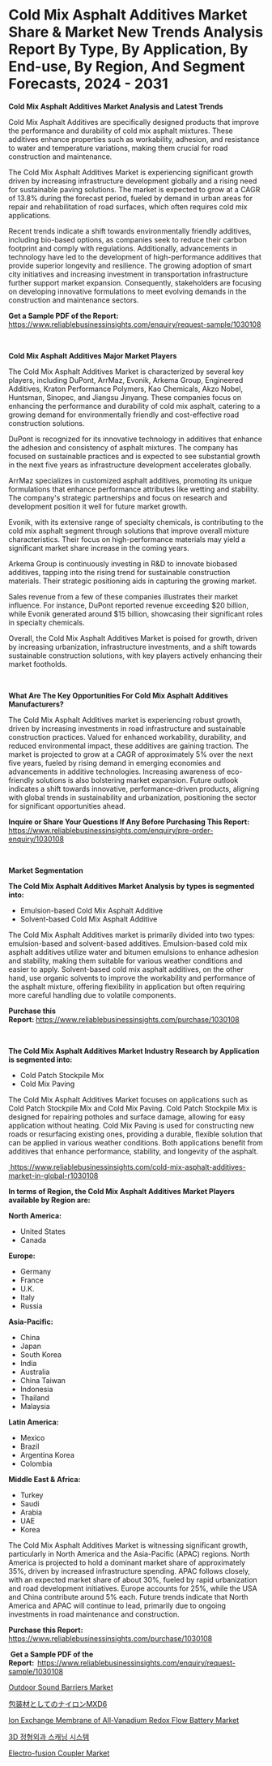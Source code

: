 <p><h1>Cold Mix Asphalt Additives Market Share & Market New Trends Analysis Report By Type, By Application, By End-use, By Region, And Segment Forecasts, 2024 - 2031</h1></p><p><strong>Cold Mix Asphalt Additives Market Analysis and Latest Trends</strong></p>
<p><p>Cold Mix Asphalt Additives are specifically designed products that improve the performance and durability of cold mix asphalt mixtures. These additives enhance properties such as workability, adhesion, and resistance to water and temperature variations, making them crucial for road construction and maintenance.</p><p>The Cold Mix Asphalt Additives Market is experiencing significant growth driven by increasing infrastructure development globally and a rising need for sustainable paving solutions. The market is expected to grow at a CAGR of 13.8% during the forecast period, fueled by demand in urban areas for repair and rehabilitation of road surfaces, which often requires cold mix applications. </p><p>Recent trends indicate a shift towards environmentally friendly additives, including bio-based options, as companies seek to reduce their carbon footprint and comply with regulations. Additionally, advancements in technology have led to the development of high-performance additives that provide superior longevity and resilience. The growing adoption of smart city initiatives and increasing investment in transportation infrastructure further support market expansion. Consequently, stakeholders are focusing on developing innovative formulations to meet evolving demands in the construction and maintenance sectors.</p></p>
<p><strong>Get a Sample PDF of the Report:&nbsp;</strong> <a href="https://www.reliablebusinessinsights.com/enquiry/request-sample/1030108">https://www.reliablebusinessinsights.com/enquiry/request-sample/1030108</a></p>
<p>&nbsp;</p>
<p><strong>Cold Mix Asphalt Additives Major Market Players</strong></p>
<p><p>The Cold Mix Asphalt Additives Market is characterized by several key players, including DuPont, ArrMaz, Evonik, Arkema Group, Engineered Additives, Kraton Performance Polymers, Kao Chemicals, Akzo Nobel, Huntsman, Sinopec, and Jiangsu Jinyang. These companies focus on enhancing the performance and durability of cold mix asphalt, catering to a growing demand for environmentally friendly and cost-effective road construction solutions.</p><p>DuPont is recognized for its innovative technology in additives that enhance the adhesion and consistency of asphalt mixtures. The company has focused on sustainable practices and is expected to see substantial growth in the next five years as infrastructure development accelerates globally.</p><p>ArrMaz specializes in customized asphalt additives, promoting its unique formulations that enhance performance attributes like wetting and stability. The company's strategic partnerships and focus on research and development position it well for future market growth.</p><p>Evonik, with its extensive range of specialty chemicals, is contributing to the cold mix asphalt segment through solutions that improve overall mixture characteristics. Their focus on high-performance materials may yield a significant market share increase in the coming years.</p><p>Arkema Group is continuously investing in R&D to innovate biobased additives, tapping into the rising trend for sustainable construction materials. Their strategic positioning aids in capturing the growing market.</p><p>Sales revenue from a few of these companies illustrates their market influence. For instance, DuPont reported revenue exceeding $20 billion, while Evonik generated around $15 billion, showcasing their significant roles in specialty chemicals.</p><p>Overall, the Cold Mix Asphalt Additives Market is poised for growth, driven by increasing urbanization, infrastructure investments, and a shift towards sustainable construction solutions, with key players actively enhancing their market footholds.</p></p>
<p>&nbsp;</p>
<p><strong>What Are The Key Opportunities For Cold Mix Asphalt Additives Manufacturers?</strong></p>
<p><p>The Cold Mix Asphalt Additives market is experiencing robust growth, driven by increasing investments in road infrastructure and sustainable construction practices. Valued for enhanced workability, durability, and reduced environmental impact, these additives are gaining traction. The market is projected to grow at a CAGR of approximately 5% over the next five years, fueled by rising demand in emerging economies and advancements in additive technologies. Increasing awareness of eco-friendly solutions is also bolstering market expansion. Future outlook indicates a shift towards innovative, performance-driven products, aligning with global trends in sustainability and urbanization, positioning the sector for significant opportunities ahead.</p></p>
<p><strong>Inquire or Share Your Questions If Any Before Purchasing This Report:</strong> <a href="https://www.reliablebusinessinsights.com/enquiry/pre-order-enquiry/1030108">https://www.reliablebusinessinsights.com/enquiry/pre-order-enquiry/1030108</a></p>
<p>&nbsp;</p>
<p><strong>Market Segmentation</strong></p>
<p><strong>The Cold Mix Asphalt Additives Market Analysis by types is segmented into:</strong></p>
<p><ul><li>Emulsion-based Cold Mix Asphalt Additive</li><li>Solvent-based Cold Mix Asphalt Additive</li></ul></p>
<p><p>The Cold Mix Asphalt Additives market is primarily divided into two types: emulsion-based and solvent-based additives. Emulsion-based cold mix asphalt additives utilize water and bitumen emulsions to enhance adhesion and stability, making them suitable for various weather conditions and easier to apply. Solvent-based cold mix asphalt additives, on the other hand, use organic solvents to improve the workability and performance of the asphalt mixture, offering flexibility in application but often requiring more careful handling due to volatile components.</p></p>
<p><strong>Purchase this Report:&nbsp;</strong><a href="https://www.reliablebusinessinsights.com/purchase/1030108">https://www.reliablebusinessinsights.com/purchase/1030108</a></p>
<p>&nbsp;</p>
<p><strong>The Cold Mix Asphalt Additives Market Industry Research by Application is segmented into:</strong></p>
<p><ul><li>Cold Patch Stockpile Mix</li><li>Cold Mix Paving</li></ul></p>
<p><p>The Cold Mix Asphalt Additives Market focuses on applications such as Cold Patch Stockpile Mix and Cold Mix Paving. Cold Patch Stockpile Mix is designed for repairing potholes and surface damage, allowing for easy application without heating. Cold Mix Paving is used for constructing new roads or resurfacing existing ones, providing a durable, flexible solution that can be applied in various weather conditions. Both applications benefit from additives that enhance performance, stability, and longevity of the asphalt.</p></p>
<p><a href="https://www.reliablebusinessinsights.com/cold-mix-asphalt-additives-market-in-global-r1030108">&nbsp;https://www.reliablebusinessinsights.com/cold-mix-asphalt-additives-market-in-global-r1030108</a></p>
<p><strong>In terms of Region, the Cold Mix Asphalt Additives Market Players available by Region are:</strong></p>
<p>
    <p> <strong> North America: </strong>
        <ul>
            <li>United States</li>
            <li>Canada</li>
        </ul>
        </p> 
    <p> <strong> Europe: </strong>
        <ul>
            <li>Germany</li>
            <li>France</li>
            <li>U.K.</li>
            <li>Italy</li>
            <li>Russia</li>
        </ul>
        </p> 
    <p> <strong> Asia-Pacific: </strong>
        <ul>
            <li>China</li>
            <li>Japan</li>
            <li>South Korea</li>
            <li>India</li>
            <li>Australia</li>
            <li>China Taiwan</li>
            <li>Indonesia</li>
            <li>Thailand</li>
            <li>Malaysia</li>
        </ul>
        </p> 
    <p> <strong> Latin America: </strong>
        <ul>
            <li>Mexico</li>
            <li>Brazil</li>
            <li>Argentina Korea</li>
            <li>Colombia</li>
        </ul>
        </p> 
    <p> <strong> Middle East & Africa: </strong>
        <ul>
            <li>Turkey</li>
            <li>Saudi</li>
            <li>Arabia</li>
            <li>UAE</li>
            <li>Korea</li>
        </ul>
    </p>
    </p>
<p><p>The Cold Mix Asphalt Additives Market is witnessing significant growth, particularly in North America and the Asia-Pacific (APAC) regions. North America is projected to hold a dominant market share of approximately 35%, driven by increased infrastructure spending. APAC follows closely, with an expected market share of about 30%, fueled by rapid urbanization and road development initiatives. Europe accounts for 25%, while the USA and China contribute around 5% each. Future trends indicate that North America and APAC will continue to lead, primarily due to ongoing investments in road maintenance and construction.</p></p>
<p><strong>Purchase this Report: </strong><a href="https://www.reliablebusinessinsights.com/purchase/1030108">https://www.reliablebusinessinsights.com/purchase/1030108</a></p>
<p>&nbsp;<strong>Get a Sample PDF of the Report:&nbsp;&nbsp;</strong><a href="https://www.reliablebusinessinsights.com/enquiry/request-sample/1030108">https://www.reliablebusinessinsights.com/enquiry/request-sample/1030108</a></p>
<p><strong></strong></p>
<p><p><a href="https://www.linkedin.com/pulse/comprehensive-look-product-type-concretemetalwoodothers-hifnf?trackingId=wraHL81oQwyewAEsL%2FXRAw%3D%3D">Outdoor Sound Barriers Market</a></p><p><a href="https://medium.com/@fsde4w/nylon-mxd6-as-packing-material-market-%E3%81%AF-%E3%82%B3%E3%82%B9%E3%83%88%E7%AE%A1%E7%90%86%E3%81%A8%E5%8A%B9%E7%8E%87%E5%90%91%E4%B8%8A%E3%82%92%E5%84%AA%E5%85%88%E3%81%97%E3%81%BE%E3%81%99-%E3%81%95%E3%82%89%E3%81%AB-%E5%A0%B1%E5%91%8A%E6%9B%B8%E3%81%AF%E5%B8%82%E5%A0%B4%E3%81%AE%E9%9C%80%E8%A6%81%E9%9D%A2%E3%81%A8%E4%BE%9B%E7%B5%A6%E9%9D%A2%E3%81%AE%E4%B8%A1%E6%96%B9%E3%82%92%E3%82%AB%E3%83%90%E3%83%BC%E3%81%97%E3%81%A6%E3%81%84%E3%81%BE%E3%81%99-c201499e7ae8">包装材としてのナイロンMXD6</a></p><p><a href="https://github.com/MelgarBasny/Market-Research-Report-List-1/blob/main/ion-exchange-membrane-of-all-vanadium-redox-flow-battery-market.md">Ion Exchange Membrane of All-Vanadium Redox Flow Battery Market</a></p><p><a href="https://medium.com/@lorenzogirl/3d-%EC%A0%95%ED%98%95%EC%99%B8%EA%B3%BC-%EC%8A%A4%EC%BA%94-%EC%8B%9C%EC%8A%A4%ED%85%9C-%EC%82%B0%EC%97%85-%EB%B6%84%EC%95%BC-%EC%8B%9C%EC%9E%A5-%EC%97%AD%ED%95%99-%EB%B0%8F-%EB%AF%B8%EB%9E%98-%EC%8B%9C%EB%82%98%EB%A6%AC%EC%98%A4-2024-2031-977cb12d3cf5">3D 정형외과 스캐닝 시스템</a></p><p><a href="https://github.com/MarilynDouglas476/Market-Research-Report-List-1/blob/main/electro-fusion-coupler-market.md">Electro-fusion Coupler Market</a></p></p>